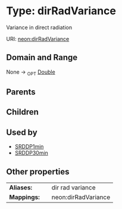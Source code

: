 
# Type: dirRadVariance


Variance in direct radiation

URI: [neon:dirRadVariance](https://data.neonscience.org/dirRadVariance)


## Domain and Range

None ->  <sub>OPT</sub> [Double](types/Double.md)

## Parents


## Children


## Used by

 * [SRDDP1min](SRDDP1min.md)
 * [SRDDP30min](SRDDP30min.md)

## Other properties

|  |  |  |
| --- | --- | --- |
| **Aliases:** | | dir rad variance |
| **Mappings:** | | neon:dirRadVariance |

